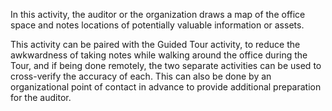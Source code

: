 In this activity, the auditor or the organization draws a map of the office space and notes locations of potentially valuable information or assets.

This activity can be paired with the Guided Tour activity, to reduce the awkwardness of taking notes while walking around the office during the Tour, and if being done remotely, the two separate activities can be used to cross-verify the accuracy of each. This can also be done by an organizational point of contact in advance to provide additional preparation for the auditor.
